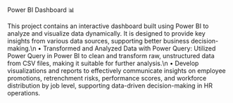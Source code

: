 Power BI Dashboard 📊

This project contains an interactive dashboard built using Power BI to analyze and visualize data dynamically. It is designed to provide key insights from various data sources, supporting better business decision-making.\n
•	Transformed and Analyzed Data with Power Query: Utilized Power Query in Power BI to clean and transform raw, unstructured data from CSV files, making it suitable for further analysis.\n
•	Develop visualizations and reports to effectively communicate insights on employee promotions, retrenchment risks, performance scores, and workforce distribution by job level, supporting data-driven decision-making in HR operations.

